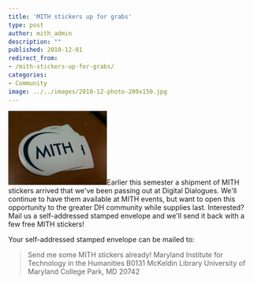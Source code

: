 ```yaml
---
title: 'MITH stickers up for grabs'
type: post
author: mith_admin
description: ""
published: 2010-12-01
redirect_from: 
- /mith-stickers-up-for-grabs/
categories:
- Community
image: ../../images/2010-12-photo-200x150.jpg
---
```

![](../../images/2010-12-photo-200x150.jpg "MITH Stickers")Earlier this semester a shipment of MITH stickers arrived that we've been passing out at Digital Dialogues. We'll continue to have them available at MITH events, but want to open this opportunity to the greater DH community while supplies last. Interested? Mail us a self-addressed stamped envelope and we'll send it back with a few free MITH stickers!

Your self-addressed stamped envelope can be mailed to:

> Send me some MITH stickers already! Maryland Institute for Technology in the Humanities B0131 McKeldin Library University of Maryland College Park, MD 20742
